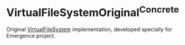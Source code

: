 # VirtualFileSystemOriginal<sup>Concrete</sup>

Original [VirtualFileSystem](../VirtualFileSystem/README.md) implementation, developed specially for Emergence project.
